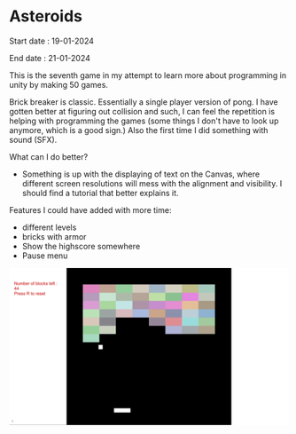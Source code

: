 # Asteroids

Start date : 19-01-2024

End date : 21-01-2024

This is the seventh game in my attempt to learn more about programming in unity by making 50 games. 

Brick breaker is classic. Essentially a single player version of pong. I have gotten better at figuring out collision
and such, I can feel the repetition is helping with programming the games (some things I don't have to look up anymore,
which is a good sign.) Also the first time I did something with sound (SFX). 


What can I do better?
- Something is up with the displaying of text on the Canvas, where different screen resolutions will
mess with the alignment and visibility. I should find a tutorial that better explains it.

Features I could have added with more time:
- different levels
- bricks with armor
- Show the highscore somewhere
- Pause menu

![a screenshot of the brick breaker game](img/Game7_brickbreaker_screenshot.png)

